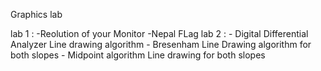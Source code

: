 Graphics lab

lab 1 :
        -Reolution of your Monitor
        -Nepal FLag
lab 2 :
        - Digital Differential Analyzer Line drawing algorithm
        - Bresenham Line Drawing algorithm for both slopes
        - Midpoint algorithm Line drawing for both slopes
